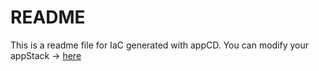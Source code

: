 # README
This is a readme file for IaC generated with appCD.
You can modify your appStack -> [here](http://cloud.stackgen.com/appstacks/a16090bb-b48c-4cf1-9444-1a76ec5fea6d)
